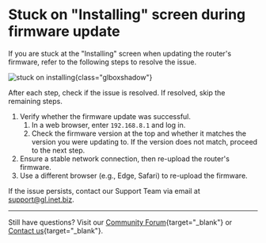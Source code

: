 # Stuck on "Installing" screen during firmware update

If you are stuck at the "Installing" screen when updating the router's firmware, refer to the following steps to resolve the issue. 

![stuck on installing](https://static.gl-inet.com/docs/router/en/4/faq/troubleshooting/stuck_on_installing/installing.png){class="glboxshadow"}

After each step, check if the issue is resolved. If resolved, skip the remaining steps.

1. Verify whether the firmware update was successful. 
    1. In a web browser, enter `192.168.8.1` and log in. 
    2. Check the firmware version at the top and whether it matches the version you were updating to. If the version does not match, proceed to the next step.
2. Ensure a stable network connection, then re-upload the router's firmware.
3. Use a different browser (e.g., Edge, Safari) to re-upload the firmware. 

If the issue persists, contact our Support Team via email at [support@gl.inet.biz](mailto:support@glinet.biz). 

---

Still have questions? Visit our [Community Forum](https://forum.gl-inet.com){target="_blank"} or [Contact us](https://www.gl-inet.com/contacts/){target="_blank"}.
